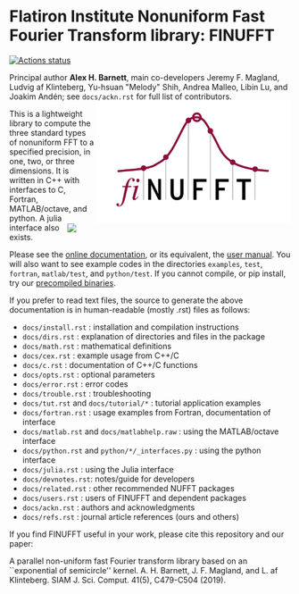 # Flatiron Institute Nonuniform Fast Fourier Transform library: FINUFFT
[![Actions status](https://github.com/lu1and10/finufft/workflows/C++%20Build/badge.svg)](https://github.com/lu1and10/finufft/actions)

Principal author **Alex H. Barnett**,
main co-developers Jeremy F. Magland,
Ludvig af Klinteberg, Yu-hsuan "Melody" Shih, Andrea Malleo, Libin Lu,
and Joakim Andén;
see `docs/ackn.rst` for full list of contributors.
​
<img align="right" src="docs/logo.png" width="350">

<img align="right" src="docs/spreadpic.png" width="400"/>

This is a lightweight library to compute the three standard types of nonuniform FFT to a specified precision, in one, two, or three dimensions. It is written in C++ with interfaces to C, Fortran, MATLAB/octave, and python. A julia interface
also exists.

Please see the [online documentation](http://finufft.readthedocs.io/en/latest/index.html), or its equivalent, the [user manual](finufft-manual.pdf).
You will also want to see example codes in the directories
`examples`, `test`, `fortran`, `matlab/test`, and `python/test`.
If you cannot compile, or pip install, try our [precompiled binaries](http://users.flatironinstitute.org/~ahb/codes/finufft-binaries).

If you prefer to read text files, the source to generate the above documentation is in human-readable (mostly .rst) files as follows:

- `docs/install.rst` : installation and compilation instructions
- `docs/dirs.rst`    : explanation of directories and files in the package
- `docs/math.rst`    : mathematical definitions
- `docs/cex.rst`     : example usage from C++/C
- `docs/c.rst`       : documentation of C++/C functions
- `docs/opts.rst`    : optional parameters
- `docs/error.rst`   : error codes
- `docs/trouble.rst` : troubleshooting
- `docs/tut.rst` and `docs/tutorial/*` : tutorial application examples
- `docs/fortran.rst` : usage examples from Fortran, documentation of interface
- `docs/matlab.rst` and `docs/matlabhelp.raw` : using the MATLAB/octave interface
- `docs/python.rst` and `python/*/_interfaces.py` : using the python interface
- `docs/julia.rst`   : using the Julia interface
- `docs/devnotes.rst`: notes/guide for developers
- `docs/related.rst` : other recommended NUFFT packages
- `docs/users.rst`   : users of FINUFFT and dependent packages
- `docs/ackn.rst`    : authors and acknowledgments
- `docs/refs.rst`    : journal article references (ours and others)


If you find FINUFFT useful in your work, please cite this repository and
our paper:

A parallel non-uniform fast Fourier transform library based on an ``exponential of semicircle'' kernel.
A. H. Barnett, J. F. Magland, and L. af Klinteberg.
SIAM J. Sci. Comput. 41(5), C479-C504 (2019).
